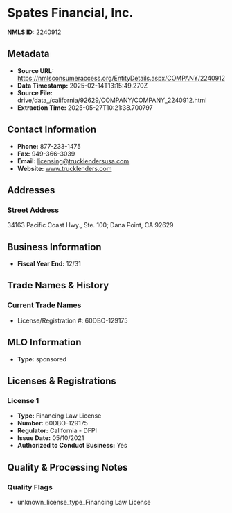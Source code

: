 # Spates Financial, Inc.

**NMLS ID:** 2240912

## Metadata
- **Source URL:** https://nmlsconsumeraccess.org/EntityDetails.aspx/COMPANY/2240912
- **Data Timestamp:** 2025-02-14T13:15:49.270Z
- **Source File:** drive/data_/california/92629/COMPANY/COMPANY_2240912.html
- **Extraction Time:** 2025-05-27T10:21:38.700797

## Contact Information
- **Phone:** 877-233-1475
- **Fax:** 949-366-3039
- **Email:** licensing@trucklendersusa.com
- **Website:** www.trucklenders.com

## Addresses
### Street Address
34163 Pacific Coast Hwy., Ste. 100; Dana Point, CA 92629

## Business Information
- **Fiscal Year End:** 12/31

## Trade Names & History
### Current Trade Names
- License/Registration #: 60DBO-129175

## MLO Information
- **Type:** sponsored

## Licenses & Registrations

### License 1
- **Type:** Financing Law License
- **Number:** 60DBO-129175
- **Regulator:** California - DFPI
- **Issue Date:** 05/10/2021
- **Authorized to Conduct Business:** Yes

## Quality & Processing Notes
### Quality Flags
- unknown_license_type_Financing Law License
